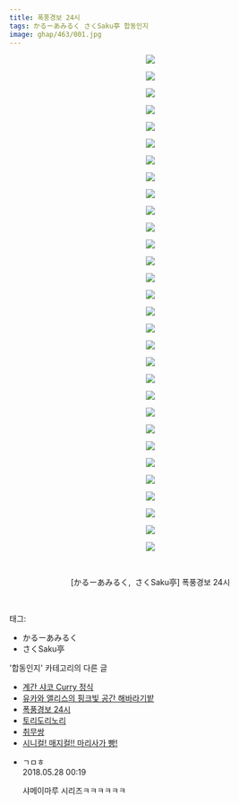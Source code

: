 ```yaml
---
title: 폭풍경보 24시
tags: かるーあみるく さくSaku亭 합동인지
image: ghap/463/001.jpg
---
```

<div class="article">
<p style="text-align: center; clear: none; float: none;"><img src="{{ site.nasurl }}/ghap/463/001.jpg"/></p>
<p style="text-align: center; clear: none; float: none;"><img src="{{ site.nasurl }}/ghap/463/002.jpg"/></p>
<p style="text-align: center; clear: none; float: none;"><img src="{{ site.nasurl }}/ghap/463/003.jpg"/></p>
<p style="text-align: center; clear: none; float: none;"><img src="{{ site.nasurl }}/ghap/463/004.jpg"/></p>
<p style="text-align: center; clear: none; float: none;"><img src="{{ site.nasurl }}/ghap/463/005.jpg"/></p>
<p style="text-align: center; clear: none; float: none;"><img src="{{ site.nasurl }}/ghap/463/006.jpg"/></p>
<p style="text-align: center; clear: none; float: none;"><img src="{{ site.nasurl }}/ghap/463/007.jpg"/></p>
<p style="text-align: center; clear: none; float: none;"><img src="{{ site.nasurl }}/ghap/463/008.jpg"/></p>
<p style="text-align: center; clear: none; float: none;"><img src="{{ site.nasurl }}/ghap/463/009.jpg"/></p>
<p style="text-align: center; clear: none; float: none;"><img src="{{ site.nasurl }}/ghap/463/010.jpg"/></p>
<p style="text-align: center; clear: none; float: none;"><img src="{{ site.nasurl }}/ghap/463/011.jpg"/></p>
<p style="text-align: center; clear: none; float: none;"><img src="{{ site.nasurl }}/ghap/463/012.jpg"/></p>
<p style="text-align: center; clear: none; float: none;"><img src="{{ site.nasurl }}/ghap/463/013.jpg"/></p>
<p style="text-align: center; clear: none; float: none;"><img src="{{ site.nasurl }}/ghap/463/014.jpg"/></p>
<p style="text-align: center; clear: none; float: none;"><img src="{{ site.nasurl }}/ghap/463/015.jpg"/></p>
<p style="text-align: center; clear: none; float: none;"><img src="{{ site.nasurl }}/ghap/463/016.jpg"/></p>
<p style="text-align: center; clear: none; float: none;"><img src="{{ site.nasurl }}/ghap/463/017.jpg"/></p>
<p style="text-align: center; clear: none; float: none;"><img src="{{ site.nasurl }}/ghap/463/018.jpg"/></p>
<p style="text-align: center; clear: none; float: none;"><img src="{{ site.nasurl }}/ghap/463/019.jpg"/></p>
<p style="text-align: center; clear: none; float: none;"><img src="{{ site.nasurl }}/ghap/463/020.jpg"/></p>
<p style="text-align: center; clear: none; float: none;"><img src="{{ site.nasurl }}/ghap/463/021.jpg"/></p>
<p style="text-align: center; clear: none; float: none;"><img src="{{ site.nasurl }}/ghap/463/022.jpg"/></p>
<p style="text-align: center; clear: none; float: none;"><img src="{{ site.nasurl }}/ghap/463/023.jpg"/></p>
<p style="text-align: center; clear: none; float: none;"><img src="{{ site.nasurl }}/ghap/463/024.jpg"/></p>
<p style="text-align: center; clear: none; float: none;"><img src="{{ site.nasurl }}/ghap/463/025.jpg"/></p>
<p style="text-align: center; clear: none; float: none;"><img src="{{ site.nasurl }}/ghap/463/026.jpg"/></p>
<p style="text-align: center; clear: none; float: none;"><img src="{{ site.nasurl }}/ghap/463/027.jpg"/></p>
<p style="text-align: center; clear: none; float: none;"><img src="{{ site.nasurl }}/ghap/463/028.jpg"/></p>
<p style="text-align: center; clear: none; float: none;"><img src="{{ site.nasurl }}/ghap/463/029.jpg"/></p>
<p style="text-align: center; clear: none; float: none;"><img src="{{ site.nasurl }}/ghap/463/030.jpg"/></p>
<p style="text-align: center; clear: none; float: none;"><br/></p>
<p style="text-align: center; clear: none; float: none;">[かるーあみるく,  さくSaku亭] 폭풍경보 24시</p>
<p><br/></p>
</div><div class="tagTrail">
<p>태그: </p>
<ul>
<li>かるーあみるく</li>
<li>さくSaku亭</li>
</ul>
</div><div class="another">
<p>'합동인지' 카테고리의 다른 글</p>
<ul>
<li><a href="/2016-06-27-ghap_586">계간 샤코 Curry 정식</a></li>
<li><a href="/2016-06-24-ghap_541">유카와 앨리스의 핑크빛 공간 해바라기밭</a></li>
<li><a href="/2016-06-21-ghap_463">폭풍경보 24시</a></li>
<li><a href="/2016-06-21-ghap_398">토리도리노리</a></li>
<li><a href="/2016-06-20-ghap_303">취무쌍</a></li>
<li><a href="/2016-06-19-ghap_280">시니컬! 매지컬!! 마리사가 빵!</a></li>
</ul>
</div><div class="cb_module cb_fluid">
<div class="cb_wrt cb_profile">
<div class="comment">
<ul>
<li class="cb_thumb_off" id="comment15262726">
<div class="cb_comment_area">
<div class="cb_info_area">
<div class="cb_section">
<span class="cb_nick_name">ㄱㅁㅎ</span>
</div>
<div class="cb_section">
<span class="cb_date">2018.05.28 00:19 </span>
</div>
</div>
<div class="cb_dsc_comment">
<p class="cb_dsc">
											샤메이마루 시리즈ㅋㅋㅋㅋㅋㅋ
										</p>
</div>
</div></li>
</ul>
</div>
</div><!-- commentList close -->
</div>